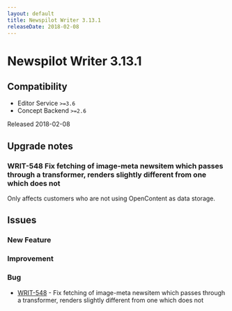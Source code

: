 ```yaml
---
layout: default
title: Newspilot Writer 3.13.1
releaseDate: 2018-02-08
---
```

<div class="jumbotron">
    <h1>Newspilot Writer 3.13.1</h1>    
    <h2>Compatibility</h2>
    <ul>
        <li>Editor Service <code>>=3.6</code></li>
        <li>Concept Backend <code>>=2.6</code></li>
    </ul>
</div>

Released 2018-02-08



## Upgrade notes  
          
### WRIT-548 Fix fetching of image-meta newsitem which passes through a transformer, renders slightly different from one which does not 
Only affects customers who are not using OpenContent as data storage.   



## Issues  


### New Feature 



### Improvement 



### Bug 
 
 * [WRIT-548](https://jira.infomaker.se/browse/WRIT-548) - Fix fetching of image-meta newsitem which passes through a transformer, renders slightly different from one which does not 


